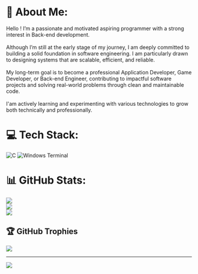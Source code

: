 # 💫 About Me:
Hello ! I’m a passionate and motivated aspiring programmer with a strong interest in Back-end development.<br><br>Although I’m still at the early stage of my journey, I am deeply committed to building a solid foundation in software engineering. I am particularly drawn to designing systems that are scalable, efficient, and reliable.<br><br>My long-term goal is to become a professional Application Developer, Game Developer, or Back-end Engineer, contributing to impactful software projects and solving real-world problems through clean and maintainable code.<br><br>I'am actively learning and experimenting with various technologies to grow both technically and professionally.


# 💻 Tech Stack:
![C](https://img.shields.io/badge/c-%2300599C.svg?style=for-the-badge&logo=c&logoColor=white) ![Windows Terminal](https://img.shields.io/badge/Windows%20Terminal-%234D4D4D.svg?style=for-the-badge&logo=windows-terminal&logoColor=white)
# 📊 GitHub Stats:
![](https://github-readme-stats.vercel.app/api?username=LunarCodeZ&theme=dark&hide_border=false&include_all_commits=true&count_private=true)<br/>
![](https://nirzak-streak-stats.vercel.app/?user=LunarCodeZ&theme=dark&hide_border=false)<br/>
![](https://github-readme-stats.vercel.app/api/top-langs/?username=LunarCodeZ&theme=dark&hide_border=false&include_all_commits=true&count_private=true&layout=compact)

## 🏆 GitHub Trophies
![](https://github-profile-trophy.vercel.app/?username=LunarCodeZ&theme=radical&no-frame=false&no-bg=true&margin-w=4)

---
[![](https://visitcount.itsvg.in/api?id=LunarCodeZ&icon=0&color=0)](https://visitcount.itsvg.in)

<!-- Proudly created with GPRM ( https://gprm.itsvg.in ) -->
